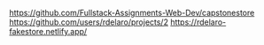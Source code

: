 https://github.com/Fullstack-Assignments-Web-Dev/capstonestore
https://github.com/users/rdelaro/projects/2
https://rdelaro-fakestore.netlify.app/
